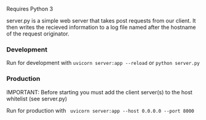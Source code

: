 Requires Python 3

server.py is a simple web server that takes post requests from our client.
It then writes the recieved information to a log file named after the hostname of the request originator.

### Development

Run for development with `uvicorn server:app --reload` or `python server.py`

### Production

IMPORTANT: Before starting you must add the client server(s) to the host whitelist
(see server.py)

Run for production with ` uvicorn server:app --host 0.0.0.0 --port 8000`
